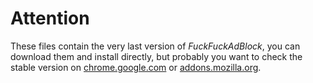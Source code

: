 Attention
=========

These files contain the very last version of *FuckFuckAdBlock*, you can download them and install directly, but probably you want to check the stable version on [chrome.google.com](https://chrome.google.com/webstore/detail/fuckfuckadblock/hbpkckdpldklpnkfacfjpjhajmenaejo) or [addons.mozilla.org](https://addons.mozilla.org/en-US/firefox/addon/fuckfuckadblock/).
